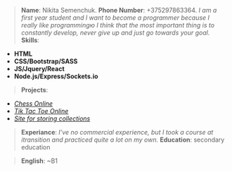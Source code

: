 > **Name**: Nikita Semenchuk.
> **Phone Number**: +375297863364.
> _I am a first year student and I want to become a programmer because I really like programmingю I think that the most important thing is to constantly develop, never give up and just go towards your goal._
> **Skills**: 
* **HTML**
* **CSS/Bootstrap/SASS**
* **JS/Jquery/React**
* **Node.js/Express/Sockets.io**

> **Projects**: 
* [_Chess Online_](https://chessnode.herokuapp.com/)
* [_Tik Tac Toe Online_](https://itransit-5.herokuapp.com/)
* [_Site for storing collections_](https://itransitkurs.herokuapp.com/)

> **Experiance**:
  _I've no commercial experience, but I took a course at itransition and practiced quite a lot on my own._
> **Education**: secondary education

> **English**: ~B1
